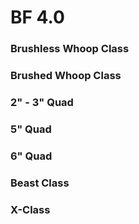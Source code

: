 # BF 4.0

### Brushless Whoop Class

### Brushed Whoop Class

### 2" - 3" Quad

### 5" Quad

### 6" Quad

### Beast Class

### X-Class
